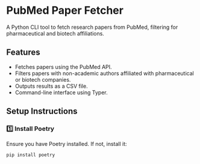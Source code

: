 # PubMed Paper Fetcher

A Python CLI tool to fetch research papers from PubMed, filtering for pharmaceutical and biotech affiliations.

## Features
- Fetches papers using the PubMed API.
- Filters papers with non-academic authors affiliated with pharmaceutical or biotech companies.
- Outputs results as a CSV file.
- Command-line interface using Typer.

## Setup Instructions

### 1️⃣ Install Poetry
Ensure you have Poetry installed. If not, install it:

```bash
pip install poetry
